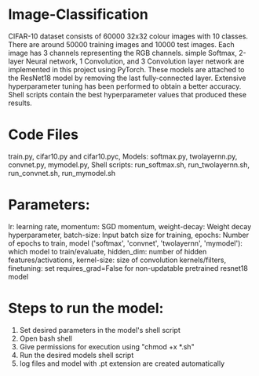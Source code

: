 # Image-Classification

CIFAR-10 dataset consists of 60000 32x32 colour images with 10 classes. There are around 50000 training images and 10000 test images. Each image has 3 channels representing the RGB channels. simple Softmax, 2-layer Neural network, 1 Convolution, and 3 Convolution layer network are implemented in this project using PyTorch. These models are attached to the ResNet18 model by removing the last fully-connected layer. Extensive hyperparameter tuning has been performed to obtain a better accuracy. Shell scripts contain the best hyperparameter values that produced these results.

# Code Files
train.py, cifar10.py and cifar10.pyc, Models: softmax.py, twolayernn.py, convnet.py, mymodel.py, Shell scripts: run_softmax.sh, run_twolayernn.sh, run_convnet.sh, run_mymodel.sh

# Parameters:
lr: learning rate, momentum: SGD momentum, weight-decay: Weight decay hyperparameter, batch-size: Input batch size for training, epochs: Number of epochs to train, model ('softmax', 'convnet', 'twolayernn', 'mymodel'): which model to train/evaluate, hidden_dim: number of hidden features/activations, kernel-size: size of convolution kernels/filters, finetuning: set requires_grad=False for non-updatable pretrained resnet18 model

# Steps to run the model:
1) Set desired parameters in the model's shell script
2) Open bash shell
3) Give permissions for execution using "chmod +x *.sh" 
4) Run the desired models shell script
5) log files and model with .pt extension are created automatically 
